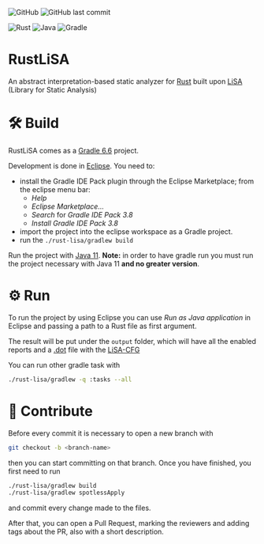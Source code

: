 ![GitHub](https://img.shields.io/github/license/VincenzoArceri/rust-lisa)
![GitHub last commit](https://img.shields.io/github/last-commit/VincenzoArceri/rust-lisa)

![Rust](https://img.shields.io/badge/rust-%23000000.svg?style=style-flat-black&logo=rust&logoColor=white)
![Java](https://img.shields.io/badge/java-%23ED8B00.svg?style=style-flat&logo=java&logoColor=white)
![Gradle](https://img.shields.io/badge/Gradle-02303A.svg?style=style-flat&logo=Gradle&logoColor=white)
# RustLiSA
An abstract interpretation-based static analyzer for [Rust](https://www.rust-lang.org/) built upon [LiSA](https://unive-ssv.github.io/lisa/) (Library for Static Analysis)

# 🛠 Build
RustLiSA comes as a [Gradle 6.6](https://gradle.org/releases/) project.

Development is done in [Eclipse](https://www.eclipse.org/downloads/).
You need to:
- install the Gradle IDE Pack plugin through the Eclipse Marketplace; from the eclipse menu bar:
  - *Help*
  - *Eclipse Marketplace...*
  - *Search* for *Gradle IDE Pack 3.8*
  - *Install Gradle IDE Pack 3.8*
- import the project into the eclipse workspace as a Gradle project.
- run the `./rust-lisa/gradlew build`

Run the project with [Java 11](https://www.oracle.com/it/java/technologies/javase/jdk11-archive-downloads.html). **Note:** in order to have gradle run you must run the project necessary with Java 11 **and no greater version**.

# ⚙️ Run
To run the project by using Eclipse you can use *Run as Java application* in Eclipse and passing a path to a Rust file as first argument.

The result will be put under the `output` folder, which will have all the enabled reports and a [.dot](https://en.wikipedia.org/wiki/DOT_(graph_description_language)) file with the [LiSA-CFG](https://unive-ssv.github.io/lisa/)

You can run other gradle task with
```bash
./rust-lisa/gradlew -q :tasks --all
```

# 🎯 Contribute
Before every commit it is necessary to open a new branch with
```bash
git checkout -b <branch-name>
```
then you can start committing on that branch.
Once you have finished, you first need to run
```bash
./rust-lisa/gradlew build
./rust-lisa/gradlew spotlessApply
```
and commit every change made to the files.

After that, you can open a Pull Request, marking the reviewers and adding tags about the PR, also with a short description.

